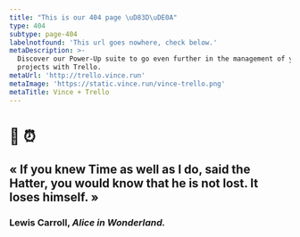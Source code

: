 ```yaml
---
title: "This is our 404 page \uD83D\uDE0A"
type: 404
subtype: page-404
labelnotfound: 'This url goes nowhere, check below.'
metaDescription: >-
  Discover our Power-Up suite to go even further in the management of your
  projects with Trello.
metaUrl: 'http://trello.vince.run'
metaImage: 'https://static.vince.run/vince-trello.png'
metaTitle: Vince + Trello
---
```

# :rabbit: :alarm_clock:

## «  If you knew Time as well as I do, said the Hatter, you would know that he is not lost. It loses himself. »

### Lewis Carroll, *Alice in Wonderland.*

